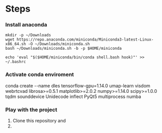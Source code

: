 # Steps

### Install anaconda

```
mkdir -p ~/Downloads
wget https://repo.anaconda.com/miniconda/Miniconda3-latest-Linux-x86_64.sh -O ~/Downloads/miniconda.sh
bash ~/Downloads/miniconda.sh -b -p $HOME/miniconda

echo 'eval "$($HOME/miniconda/bin/conda shell.bash hook)"' >> ~/.bashrc
```

### Activate conda enviroment

conda create --name dles tensorflow-gpu=1.14.0 umap-learn visdom webrtcvad librosa>=0.5.1 matplotlib>=2.0.2 numpy>=1.14.0 scipy>=1.0.0 tqdm sounddevice Unidecode inflect PyQt5 multiprocess numba

### Play with the project

1. Clone this repository and
2.  
